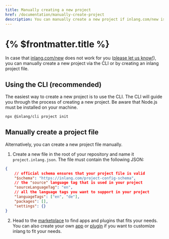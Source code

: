 ```yaml
---
title: Manually creating a new project
href: /documentation/manually-create-project
description: You can manually create a new project if inlang.com/new is not working for you.
---
```


# {% $frontmatter.title %}

In case that [inlang.com/new](https://inlang.com/new) does not work for you ([please let us know!](https://github.com/inlang/inlang/discussions/categories/feedback)), you can manually create a new project via the CLI or by creating an inlang project file.

## Using the CLI (recommended)

The easiest way to create a new project is to use the CLI. The CLI will guide you through the process of creating a new project. Be aware that Node.js must be installed on your machine.

```bash
npx @inlang/cli project init
```

## Manually create a project file

Alternatively, you can create a new project file manually.

1. Create a new file in the root of your repository and name it `project.inlang.json`. The file must contain the following JSON:

```json
{
	// official schema ensures that your project file is valid
	"$schema": "https://inlang.com/project-config-schema",
	// the "source" language tag that is used in your project
	"sourceLanguageTag": "en",
	// all the language tags you want to support in your project
	"languageTags": ["en", "de"],
	"packages": [],
	"settings": {}
}
```

2. Head to the [marketplace](/marketplace) to find apps and plugins that fits your needs. You can also create your own [app](/documentation/plugins/registry) or [plugin](TODO) if you want to customize inlang to fit your needs.
